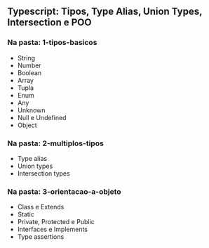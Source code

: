 ## Typescript: Tipos, Type Alias, Union Types, Intersection e POO

### Na pasta: 1-tipos-basicos
- String
- Number
- Boolean
- Array
- Tupla
- Enum
- Any
- Unknown
- Null e Undefined
- Object

### Na pasta: 2-multiplos-tipos
- Type alias
- Union types
- Intersection types

### Na pasta: 3-orientacao-a-objeto
- Class e Extends
- Static
- Private, Protected e Public
- Interfaces e Implements
- Type assertions